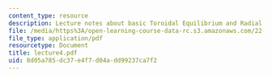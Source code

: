 ```yaml
---
content_type: resource
description: Lecture notes about basic Toroidal Equilibrium and Radial Pressure Balance.
file: /media/https%3A/open-learning-course-data-rc.s3.amazonaws.com/22-615-mhd-theory-of-fusion-systems-spring-2007/8d05a785dc37e4f7d04add99237ca7f2_lecture4.pdf
file_type: application/pdf
resourcetype: Document
title: lecture4.pdf
uid: 8d05a785-dc37-e4f7-d04a-dd99237ca7f2
---
```

